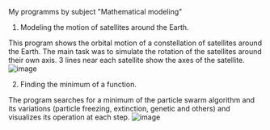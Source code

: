 My programms by subject "Mathematical modeling"
1) Modeling the motion of satellites around the Earth.

This program shows the orbital motion of a constellation of satellites around the Earth. The main task was to simulate the rotation of the satellites around their own axis. 3 lines near each satellite show the axes of the satellite.
![image](https://github.com/liliRina/c_plus_plus/assets/79633635/21360f1b-dc7e-4545-a2fd-303291f1648c)

2) Finding the minimum of a function.

The program searches for a minimum of the particle swarm algorithm and its variations (particle freezing, extinction, genetic and others) and visualizes its operation at each step.
![image](https://github.com/liliRina/c_plus_plus/assets/79633635/7f3e10c1-533a-43eb-88a4-1a746a8126d8)




